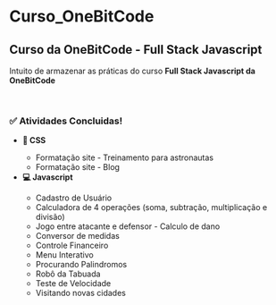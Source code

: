 # Curso_OneBitCode
<h2>Curso da OneBitCode - Full Stack Javascript</h2>
<p>
Intuito de armazenar as práticas do curso <strong>Full Stack Javascript da OneBitCode</strong>
</p>
<br>

<h3>&#9989 <strong>Atividades Concluidas!</strong></h3>
<ul>
    <li><strong>&#127912 CSS</strong></li>
        <ul>
            <li>Formatação site - Treinamento para astronautas</li>
            <li>Formatação site - Blog</li>
        </ul>
    <li><strong>&#128187 Javascript</strong></li>
        <ul>
            <li>Cadastro de Usuário</li>
            <li>Calculadora de 4 operações (soma, subtração, multiplicação e divisão)</li>
            <li>Jogo entre atacante e defensor - Calculo de dano</li>
            <li>Conversor de medidas</li>
            <li>Controle Financeiro</li>
            <li>Menu Interativo</li>
            <li>Procurando Palindromos</li>
            <li>Robô da Tabuada</li>
            <li>Teste de Velocidade</li>
            <li>Visitando novas cidades</li>
        </ul>
</ul>
